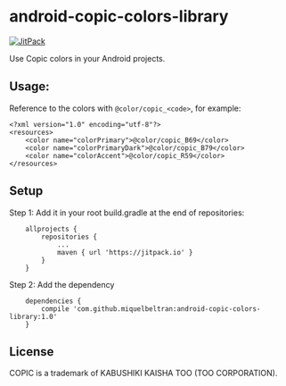 # android-copic-colors-library

[![JitPack](https://jitpack.io/v/miquelbeltran/android-copic-colors-library.svg)](https://jitpack.io/#miquelbeltran/android-copic-colors-library/)

Use Copic colors in your Android projects.

## Usage:

Reference to the colors with `@color/copic_<code>`, for example:

```
<?xml version="1.0" encoding="utf-8"?>
<resources>
    <color name="colorPrimary">@color/copic_B69</color>
    <color name="colorPrimaryDark">@color/copic_B79</color>
    <color name="colorAccent">@color/copic_R59</color>
</resources>
```

## Setup

Step 1: Add it in your root build.gradle at the end of repositories:

```
	allprojects {
		repositories {
			...
			maven { url 'https://jitpack.io' }
		}
	}
```

Step 2: Add the dependency

```
	dependencies {
		compile 'com.github.miquelbeltran:android-copic-colors-library:1.0'
	}
```

## License

COPIC is a trademark of KABUSHIKI KAISHA TOO (TOO CORPORATION).


